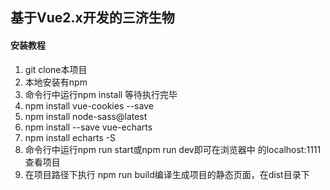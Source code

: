 ## 基于Vue2.x开发的三济生物

#### 安装教程

1. git clone本项目
2. 本地安装有npm
3. 命令行中运行npm install 等待执行完毕
4. npm install vue-cookies --save
5. npm install node-sass@latest
6. npm install --save vue-echarts
7. npm install echarts -S
8. 命令行中运行npm run start或npm run dev即可在浏览器中 的localhost:1111查看项目
9. 在项目路径下执行 npm run build编译生成项目的静态页面，在dist目录下